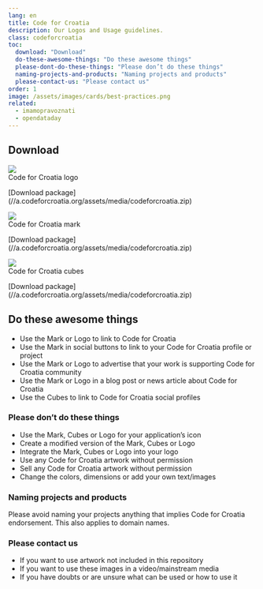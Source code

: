 ```yaml
---
lang: en
title: Code for Croatia
description: Our Logos and Usage guidelines.
class: codeforcroatia
toc:
  download: "Download"
  do-these-awesome-things: "Do these awesome things"
  please-dont-do-these-things: "Please don’t do these things"
  naming-projects-and-products: "Naming projects and products"
  please-contact-us: "Please contact us"
order: 1
image: /assets/images/cards/best-practices.png
related:
  - imamopravoznati
  - opendataday
---
```


## Download

<aside markdown="1" class="pquote">
  <img src="https://images.weserv.nl/?url=//a.codeforcroatia.org/assets/media/codeforcroatia/logo-cfc-500px.png&w=668&h=375&output=png&fit=inside" class="media-preview"><br>
  Code for Croatia logo
  <p markdown="1" class="pquote-credit">
   [Download package](//a.codeforcroatia.org/assets/media/codeforcroatia.zip)
  </p>
</aside>

<aside markdown="1" class="pquote">
  <img src="https://images.weserv.nl/?url=//a.codeforcroatia.org/assets/media/codeforcroatia/mark-cfc-hires.png&w=668&h=375&output=png&fit=inside" class="media-preview"><br>
  Code for Croatia mark
  <p markdown="1" class="pquote-credit">
   [Download package](//a.codeforcroatia.org/assets/media/codeforcroatia.zip)
  </p>
</aside>

<aside markdown="1" class="pquote">
  <img src="https://images.weserv.nl/?url=//a.codeforcroatia.org/assets/media/codeforcroatia/cube-cfc-hires.png&w=668&h=375&output=png&fit=inside" class="media-preview"><br>
  Code for Croatia cubes
  <p markdown="1" class="pquote-credit">
   [Download package](//a.codeforcroatia.org/assets/media/codeforcroatia.zip)
  </p>
</aside>

## Do these awesome things

* Use the Mark or Logo to link to Code for Croatia
* Use the Mark in social buttons to link to your Code for Croatia profile or project
* Use the Mark or Logo to advertise that your work is supporting Code for Croatia community
* Use the Mark or Logo in a blog post or news article about Code for Croatia
* Use the Cubes to link to Code for Croatia social profiles

### Please don’t do these things

* Use the Mark, Cubes or Logo for your application’s icon
* Create a modified version of the Mark, Cubes or Logo
* Integrate the Mark, Cubes or Logo into your logo
* Use any Code for Croatia artwork without permission
* Sell any Code for Croatia artwork without permission
* Change the colors, dimensions or add your own text/images

### Naming projects and products

Please avoid naming your projects anything that implies Code for Croatia endorsement. This also applies to domain names.

### Please contact us

* If you want to use artwork not included in this repository
* If you want to use these images in a video/mainstream media
* If you have doubts or are unsure what can be used or how to use it
